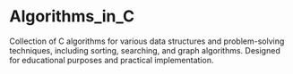 # Algorithms_in_C
Collection of C algorithms for various data structures and problem-solving techniques, including sorting, searching, and graph algorithms. Designed for educational purposes and practical implementation.
